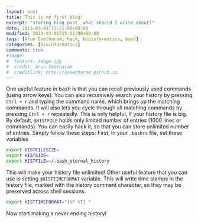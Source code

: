 ```yaml
---
layout: post
title: This is my first blog!
excerpt: "stating blog post, what should I write about?"
date: 2013-03-01T15:21:00+00:00
modified: 2013-03-01T15:21:00+00:00
tags: [Arun Seetharam, hack, bioinformatics, bash]
categories: [bioinformatics]
comments: true
#image:
#  feature: image.jpg
#  credit: Arun Seetharam
#  creditlink: http://aseetharam.github.io
---
```


One useful feature in bash is that you can recall previously used commands (using arrow keys). You can also recursively search your history by pressing `Ctrl + r` and typing the command name, which brings up the matching commands. It will also lets you cycle through all matching commands by pressing `Ctrl + r` repeatedly. This is only helpful, if your history file is big. By default, `$HISTFILE` holds only limited number of entries (1000 lines or commands). You can easily hack it, so that you can store unlimited number of entries. Simply follow these steps:
First, in your `.bashrc` file, set these variables

```bash
export HISTFILESIZE=
export HISTSIZE=
export HISTFILE=~/.bash_eternal_history
```

This will make your history file unlimited! Other useful feature that you can use is setting `$HISTTIMEFORMAT` variable. This will write time stamps in the history file, marked with the history comment character, so they may be preserved across shell sessions.

```bash
export HISTTIMEFORMAT="[%F %T] "
```

Now start making a never ending history!
